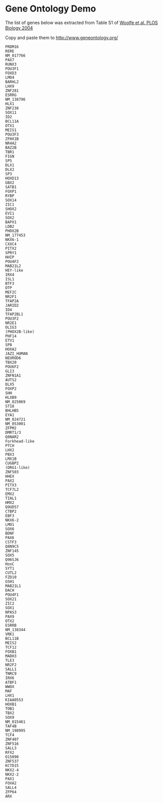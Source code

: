 # Gene Ontology Demo

The list of genes below was extracted from Table S1 of [Woolfe et al. PLOS Biology 2004](https://journals.plos.org/plosbiology/article?id=10.1371/journal.pbio.0030007#pbio-0030007-t001)

Copy and paste them to http://www.geneontology.org/
```
PRDM16
RERE
NM_017766
PAX7
RUNX3
POU3F1
FOXD3
LMO4
BARHL2
LHX9
ZNF281
ESRRG
NM_138796
HLX1
ZNF238
SOX11
ID2
BCL11A
OTX1
MEIS1
POU3F3
ZFHX1B
NR4A2
BAZ2B
TBR1
FIGN
SP5
DLX1
DLX2
SP3
HOXD13
GBX2
SATB1
FOXP1
RYBP
SOX14
ZIC1
SHOX2
EVI1
SOX2
BAPX1
LDB2
PHOX2B
NM_177453
NKX6-1
CXXC4
PITX2
SPRY1
HHIP
POU4F2
MAB21L2
HEY-like
IRX4
ISL1
BTF3
OTP
MEF2C
NR2F1
TFAP2A
JARID2
ID4
TFAP2BL1
POU3F2
NR2E1
OLIG3
(PHOX2B-like)
PHF14
ETV1
SP8
HOXA2
JAZI_HUMAN
NEUROD6
TBX20
POU6F2
GLI3
ZNFN1A1
AUTS2
DLX5
FOXP2
SHH
HLXB9
NM_025069
ST18
BHLHB5
EYA1
NM_024721
NM_053001
ZFPM2
DMRT1/3
Q8NAR2
Forkhead-like
PTCH
LHX2
PBX3
LMX1B
CUGBP2
(DRG1-like)
ZNF503
HHEX
PAX2
PITX3
TCF7L2
EMX2
TIAL1
HMX2
Q9UD57
CTBP2
EBF3
NKX6-2
LMO1
SOX6
BDNF
PAX6
CSTF3
Q8N9C5
ZNF145
SOX5
Q96SJ6
HoxC
SYT1
CUTL2
FZD10
GSH1
MAB21L1
DACH
POU4F1
SOX21
ZIC2
SOX1
NPAS3
PAX9
OTX2
ESRRB
NM_138344
VRK1
BCL11B
MEIS2
TCF12
FOXB1
MADH3
TLE3
NR2F2
SALL1
TNRC9
IRX6
ATBF1
WWOX
MAF
LHX1
KIAA0553
HOXB1
TOB1
TBX2
SOX9
NM_015461
TAF4B
NM_198995
TCF4
ZNF407
ZNF516
SALL3
RFX2
O15090
ZNF537
KCTD15
NKX2-4
NKX2-2
PAX1
FOXA2
SALL4
ZFP64
ARX
```
